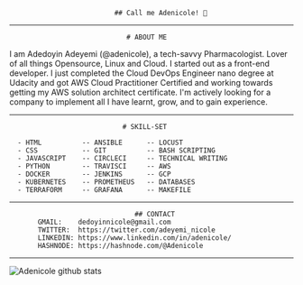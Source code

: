                               ## Call me Adenicole! 💜
                      
--------------------------------------------------------------------------------------------------------------------------------------------------------------------
                      
                                 # ABOUT ME

I am Adedoyin Adeyemi (@adenicole), a tech-savvy Pharmacologist. Lover of all things Opensource, Linux and Cloud. I started out as a front-end developer.
I just completed the Cloud DevOps Engineer nano degree at Udacity and got AWS Cloud Practitioner Certified and working towards getting my AWS solution architect certificate. 
I'm actively looking for a company to implement all I have learnt, grow, and to gain experience.
                  
--------------------------------------------------------------------------------------------------------------------------------------------------------------------
                                # SKILL-SET
                            
      - HTML          -- ANSIBLE      -- LOCUST
      - CSS           -- GIT          -- BASH SCRIPTING
      - JAVASCRIPT    -- CIRCLECI     -- TECHNICAL WRITING
      - PYTHON        -- TRAVISCI     -- AWS
      - DOCKER        -- JENKINS      -- GCP
      - KUBERNETES    -- PROMETHEUS   -- DATABASES
      - TERRAFORM     -- GRAFANA      -- MAKEFILE
      
 -------------------------------------------------------------------------------------------------------------------------------------------------------------------
                                   ## CONTACT
           GMAIL:    dedoyinnicole@gmail.com
           TWITTER:  https://twitter.com/adeyemi_nicole
           LINKEDIN: https://www.linkedin.com/in/adenicole/
           HASHNODE: https://hashnode.com/@Adenicole
  
--------------------------------------------------------------------------------------------------------------------------------------------------------------------

![Adenicole github stats](https://github-readme-stats.vercel.app/api?username=adenicole&show_icons=true&theme=onedark)




